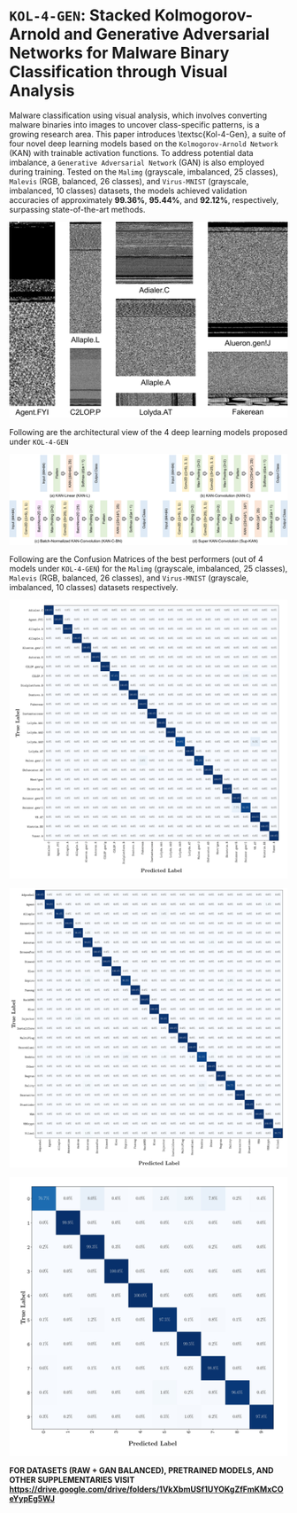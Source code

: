 # `KOL-4-GEN`: Stacked Kolmogorov-Arnold and Generative Adversarial Networks for Malware Binary Classification through Visual Analysis


Malware classification using visual analysis, which involves converting malware binaries into images to uncover class-specific patterns, is a growing research area. This paper introduces \textsc{Kol-4-Gen}, a suite of four novel deep learning models based on the `Kolmogorov-Arnold Network` (KAN) with trainable activation functions. To address potential data imbalance, a `Generative Adversarial Network` (GAN) is also employed during training. Tested on the `Malimg` (grayscale, imbalanced, 25 classes), `Malevis` (RGB, balanced, 26 classes), and `Virus-MNIST` (grayscale, imbalanced, 10 classes) datasets, the models achieved validation accuracies of approximately **99.36%**, **95.44%**, and **92.12%**, respectively, surpassing state-of-the-art methods.


![Visual Representation (grayscale) of different malware classes from the `Malimg` dataset](FIGS/malware_images.jpg)

Following are the architectural view of the 4 deep learning models proposed under `KOL-4-GEN`

![Proposed architectures for the malware classification problem through visual representation.](FIGS/models.jpg)


Following are the Confusion Matrices of the best performers (out of 4 models under `KOL-4-GEN`) for the `Malimg` (grayscale, imbalanced, 25 classes), `Malevis` (RGB, balanced, 26 classes), and `Virus-MNIST` (grayscale, imbalanced, 10 classes) datasets respectively. 

![Confusion Matrix (Best) on `Malimg`](CMS/CM_Malimg.jpg)

![Confusion Matrix (Best) on `Malimg`](CMS/CM_Malevis.jpg)

![Confusion Matrix (Best) on `Malimg`](CMS/CM_VirusMNIST.jpg)







**FOR DATASETS (RAW + GAN BALANCED), PRETRAINED MODELS, AND OTHER SUPPLEMENTARIES VISIT https://drive.google.com/drive/folders/1VkXbmUSf1UYOKgZfFmKMxCOeYypEg5WJ**
